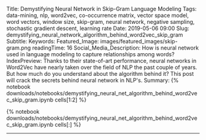 Title: Demystifying Neural Network in Skip-Gram Language Modeling
Tags: data-mining, nlp, word2vec, co-occurrence matrix, vector space model, word vectors, window size, skip-gram, neural network, negative sampling, stochastic gradient descent, learning rate
Date: 2019-05-06 09:00
Slug: demystifying_neural_network_algorithm_behind_word2vec_skip_gram
Subtitle:
Keywords: 
Featured_Image: images/featured_images/skip-gram.png
readingTime: 16
Social_Media_Description: How is neural network used in language modeling to capture relationships among words?
IndexPreview: Thanks to their state-of-art performance, neural networks in Word2Vec have nearly taken over the field of NLP the past couple of years. But how much do you understand about the algorithm behind it? This post will crack the secrets behind neural network in NLP's.
Summary: {% notebook downloads/notebooks/demystifying_neural_net_algorithm_behind_word2vec_skip_gram.ipynb cells[1:2] %}

{% notebook downloads/notebooks/demystifying_neural_net_algorithm_behind_word2vec_skip_gram.ipynb cells[:] %}
****